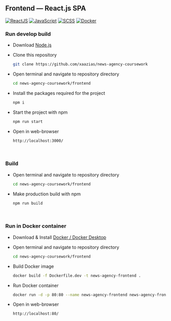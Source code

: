 ## Frontend — React.js SPA

[![ReactJS](https://img.shields.io/badge/React.js-282C34?logo=react)](https://reactjs.org/)
[![JavaScript](https://img.shields.io/badge/JavaScript-F7DF1E?logo=javascript&logoColor=black)](https://developer.mozilla.org/en-US/docs/Web/JavaScript)
[![SCSS](https://img.shields.io/badge/SCSS-CC6699?logo=sass&logoColor=white)](https://sass-lang.com/)
[![Docker](https://img.shields.io/badge/Docker-%230db7ed.svg?logo=docker&logoColor=white)](https://www.docker.com/)

### Run develop build

* Download [Node.js](https://nodejs.org/en/download/)

* Clone this repository
    ```bash
    git clone https://github.com/xaazias/news-agency-coursework
    ```

* Open terminal and navigate to repository directory
    ```bash
    cd news-agency-coursework/frontend
    ```

* Install the packages required for the project
    ```bash
    npm i
    ```

* Start the project with npm
    ```bash
    npm run start
    ```

* Open in web-browser
    ```bash
    http://localhost:3000/
    ```

<br>

### Build

* Open terminal and navigate to repository directory
    ```bash
    cd news-agency-coursework/frontend
    ```

* Make production build with npm
    ```bash
    npm run build
    ```

<br>

### Run in Docker container

* Download & Install [Docker / Docker Desktop](https://www.docker.com/products/docker-desktop)

* Open terminal and navigate to repository directory
    ```bash
    cd news-agency-coursework/frontend
    ```

* Build Docker image
    ```bash
    docker build -f Dockerfile.dev -t news-agency-frontend .
    ```

* Run Docker container
    ```bash
    docker run -d -p 80:80 --name news-agency-frontend news-agency-frontend
    ```

* Open in web-browser
    ```bash
    http://localhost:80/
    ```
